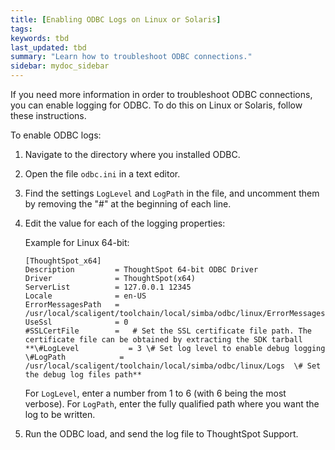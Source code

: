 ```yaml
---
title: [Enabling ODBC Logs on Linux or Solaris]
tags:
keywords: tbd
last_updated: tbd
summary: "Learn how to troubleshoot ODBC connections."
sidebar: mydoc_sidebar
---
```

If you need more information in order to troubleshoot ODBC connections, you can enable logging for ODBC. To do this on Linux or Solaris, follow these instructions.

To enable ODBC logs:

1. Navigate to the directory where you installed ODBC.
2. Open the file `odbc.ini` in a text editor.
3. Find the settings `LogLevel` and `LogPath` in the file, and uncomment them by removing the "\#" at the beginning of each line.
4. Edit the value for each of the logging properties:

    Example for Linux 64-bit:

    ```
    [ThoughtSpot_x64]
    Description         = ThoughtSpot 64-bit ODBC Driver
    Driver              = ThoughtSpot(x64)
    ServerList          = 127.0.0.1 12345
    Locale              = en-US
    ErrorMessagesPath   = /usr/local/scaligent/toolchain/local/simba/odbc/linux/ErrorMessages
    UseSsl              = 0
    #SSLCertFile        =   # Set the SSL certificate file path. The certificate file can be obtained by extracting the SDK tarball
    **\#LogLevel           = 3 \# Set log level to enable debug logging
    \#LogPath            = /usr/local/scaligent/toolchain/local/simba/odbc/linux/Logs  \# Set the debug log files path**
    ```

    For `LogLevel`, enter a number from 1 to 6 (with 6 being the most verbose). For `LogPath`, enter the fully qualified path where you want the log to be written.

5. Run the ODBC load, and send the log file to ThoughtSpot Support.
